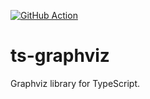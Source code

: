 [![GitHub Action](https://github.com/kamiazya/ts-graphviz/workflows/Linux/badge.svg)](https://github.com/kamiazya/ts-graphviz/actions?workflow=Linux)

# ts-graphviz

Graphviz library for TypeScript.
